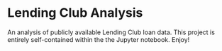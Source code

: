 # Lending Club Analysis
An analysis of publicly available Lending Club loan data. This project is entirely self-contained within the the Jupyter notebook. Enjoy!
